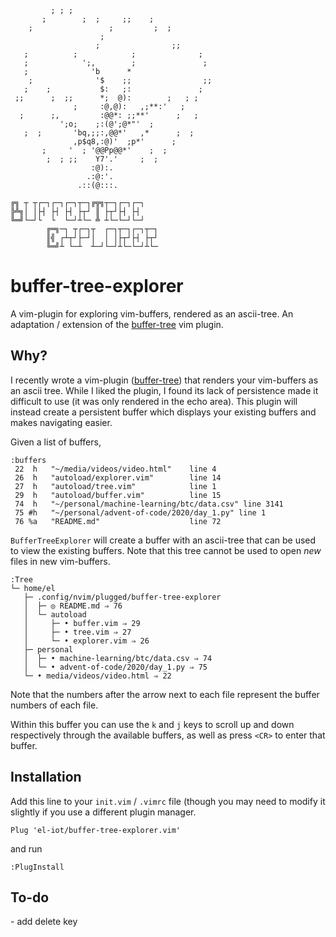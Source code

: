 ```
         ; ; ;
       ;        ;  ;     ;;    ;
    ;                 ;         ;  ;
                    ;
                   ;                ;;
   ;          ;            ;              ;
   ;            ';,        ;               ;
   ;              'b      *
    ;              '$    ;;                ;;
   ;    ;           $:   ;:               ;
 ;;      ;  ;;      *;  @):        ;   ; ;
              ;     :@,@):   ,;**:'   ;
  ;      ;,         :@@*: ;;**'      ;   ;
           ';o;    ;:(@';@*"'  ;
   ;  ;       'bq,;;:,@@*'   ,*      ;  ;
              ,p$q8,:@)'  ;p*'      ;
       ;     '  ; '@@Pp@@*'    ;  ;
        ;  ; ;;    Y7'.'     ;  ;
                  :@):.
                 .:@:'.
               .::(@:::.

╔╗ ┬ ┬┌─┐┌─┐┌─┐┬─┐╔╦╗┬─┐┌─┐┌─┐
╠╩╗│ │├┤ ├┤ ├┤ ├┬┘ ║ ├┬┘├┤ ├┤
╚═╝└─┘└  └  └─┘┴└─ ╩ ┴└─└─┘└─┘
        ╔═╗─┐ ┬┌─┐┬  ┌─┐┬─┐┌─┐┬─┐
        ║╣ ┌┴┬┘├─┘│  │ │├┬┘├┤ ├┬┘
        ╚═╝┴ └─┴  ┴─┘└─┘┴└─└─┘┴└─
```

<h1>buffer-tree-explorer</h1>

A vim-plugin for exploring vim-buffers, rendered as an ascii-tree. An adaptation / extension of the <a href='https://github.com/el-iot/buffer-tree'>buffer-tree</a> vim plugin.

<h2>Why?</h2>
I recently wrote a vim-plugin (<a href='https://github.com/el-iot/buffer-tree'>buffer-tree</a>) that renders your vim-buffers as an ascii tree. While I liked the plugin, I found its lack of persistence made it difficult to use (it was only rendered in the echo area). This plugin will instead create a persistent buffer which displays your existing buffers and makes navigating easier.

Given a list of buffers,
```
:buffers
 22  h   "~/media/videos/video.html"    line 4
 26  h   "autoload/explorer.vim"        line 14
 27  h   "autoload/tree.vim"            line 1
 29  h   "autoload/buffer.vim"          line 15
 74  h   "~/personal/machine-learning/btc/data.csv" line 3141
 75 #h   "~/personal/advent-of-code/2020/day_1.py" line 1
 76 %a   "README.md"                    line 72
```

<code>BufferTreeExplorer</code> will create a buffer with an ascii-tree that can be used to view the existing buffers. Note that this tree cannot be used to open *new* files in new vim-buffers.

```
:Tree
└─ home/el
   ├─ .config/nvim/plugged/buffer-tree-explorer
   │  ├─ ◎ README.md ⇒ 76
   │  └─ autoload
   │     ├─ • buffer.vim ⇒ 29
   │     ├─ • tree.vim ⇒ 27
   │     └─ • explorer.vim ⇒ 26
   ├─ personal
   │  ├─ • machine-learning/btc/data.csv ⇒ 74
   │  └─ • advent-of-code/2020/day_1.py ⇒ 75
   └─ • media/videos/video.html ⇒ 22
```

Note that the numbers after the arrow next to each file represent the buffer numbers of each file.

Within this buffer you can use the <code>k</code> and <code>j</code> keys to scroll up and down respectively through the available buffers, as well as press <code>\<CR\></code> to enter that buffer.
<h2>Installation</h2>

Add this line to your <code>init.vim</code> / <code>.vimrc</code> file (though you may need to modify it slightly if you use a different plugin manager.

```
Plug 'el-iot/buffer-tree-explorer.vim'
```

and run

```
:PlugInstall
```
<h2>To-do</h2>
- add delete key
